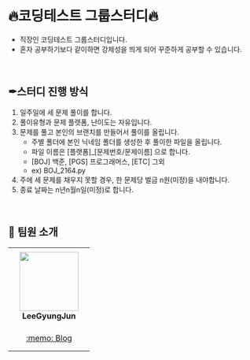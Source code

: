 # 🔥코딩테스트 그룹스터디🔥

- 직장인 코딩테스트 그룹스터디입니다.
- 혼자 공부하기보다 같이하면 강제성을 띄게 되어 꾸준하게 공부할 수 있습니다.
</br>

## ✒스터디 진행 방식
1. 일주일에 세 문제 풀이를 합니다.
2. 풀이유형과 문제 플렛폼, 난이도는 자유입니다.
3. 문제를 풀고 본인의 브랜치를 만들어서 풀이를 올립니다.
   - 주별 폴더에 본인 닉네임 폴더를 생성한 후 풀이한 파일을 올립니다.
   - 파일 이름은 [플랫폼]_[문제번호/문제이름] 으로 합니다.
   - [BOJ] 백준, [PGS] 프로그래머스, [ETC] 그외
   - ex) BOJ_2164.py
4. 주에 세 문제를 채우지 못할 경우, 한 문제당 벌금 n원(미정)을 내야합니다.
5. 종료 날짜는 n년n월n일(미정)로 합니다.
</br>

## 👋 팀원 소개

<table>
    <tr height="160px">
        <td align="center" width="150px">
            <a href="https://github.com/LeeGyungJun"><img height="120px" width="120px" src="https://avatars.githubusercontent.com/u/37505775?s=460&u=44732fef53503e63d47192ce5c2de747eff5f0c6&v=4"/></a>
            <br />
            <strong>LeeGyungJun</strong>
        </td>
    </tr>
    <tr height="50px">
        <td align="center">
            <a href="https://augustin26.tistory.com">:memo: Blog</a>
        </td>
    </tr>
</table>
